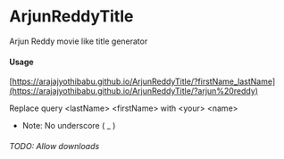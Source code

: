 # ArjunReddyTitle
Arjun Reddy movie like title generator

#### Usage


[https://arajajyothibabu.github.io/ArjunReddyTitle/?firstName_lastName](https://arajajyothibabu.github.io/ArjunReddyTitle/?arjun%20reddy)

Replace query \<lastName> \<firstName> with \<your> \<name>

- Note: No underscore ( _ )

###### TODO: Allow downloads

